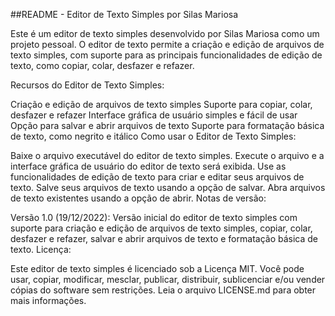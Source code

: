 ##README - Editor de Texto Simples por Silas Mariosa

Este é um editor de texto simples desenvolvido por Silas Mariosa como um projeto pessoal. O editor de texto permite a criação e edição de arquivos de texto simples, com suporte para as principais funcionalidades de edição de texto, como copiar, colar, desfazer e refazer.

Recursos do Editor de Texto Simples:

Criação e edição de arquivos de texto simples
Suporte para copiar, colar, desfazer e refazer
Interface gráfica de usuário simples e fácil de usar
Opção para salvar e abrir arquivos de texto
Suporte para formatação básica de texto, como negrito e itálico
Como usar o Editor de Texto Simples:

Baixe o arquivo executável do editor de texto simples.
Execute o arquivo e a interface gráfica de usuário do editor de texto será exibida.
Use as funcionalidades de edição de texto para criar e editar seus arquivos de texto.
Salve seus arquivos de texto usando a opção de salvar.
Abra arquivos de texto existentes usando a opção de abrir.
Notas de versão:

Versão 1.0 (19/12/2022): Versão inicial do editor de texto simples com suporte para criação e edição de arquivos de texto simples, copiar, colar, desfazer e refazer, salvar e abrir arquivos de texto e formatação básica de texto.
Licença:

Este editor de texto simples é licenciado sob a Licença MIT. Você pode usar, copiar, modificar, mesclar, publicar, distribuir, sublicenciar e/ou vender cópias do software sem restrições. Leia o arquivo LICENSE.md para obter mais informações.

